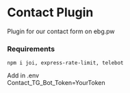 # Contact Plugin
Plugin for our contact form on ebg.pw  

### Requirements
`npm i joi, express-rate-limit, telebot` 
  
Add in .env  
Contact_TG_Bot_Token=YourToken  